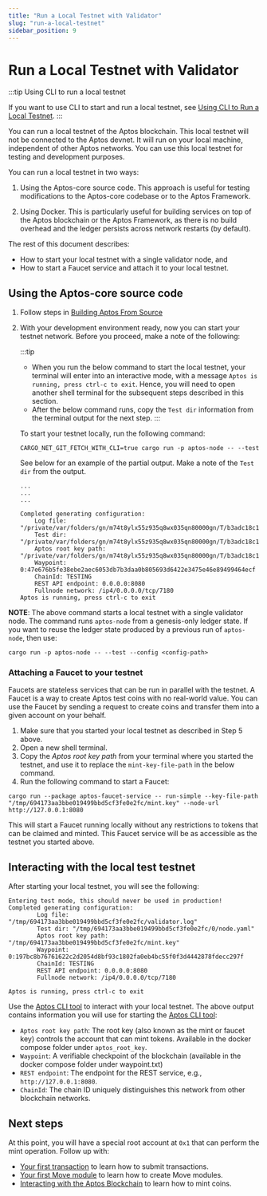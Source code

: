 ```yaml
---
title: "Run a Local Testnet with Validator"
slug: "run-a-local-testnet"
sidebar_position: 9
---
```


# Run a Local Testnet with Validator

:::tip Using CLI to run a local testnet

If you want to use CLI to start and run a local testnet, see [Using CLI to Run a Local Testnet](./using-cli-to-run-a-local-testnet.md).
:::

You can run a local testnet of the Aptos blockchain. This local testnet will not be connected to the Aptos devnet. It will run on your local machine, independent of other Aptos networks. You can use this local testnet for testing and development purposes.

You can run a local testnet in two ways:

1. Using the Aptos-core source code. This approach is useful for testing modifications to the Aptos-core codebase or to the Aptos Framework.

2. Using Docker. This is particularly useful for building services on top of the Aptos blockchain or the Aptos Framework, as there is no build overhead and the ledger persists across network restarts (by default).

The rest of this document describes:

- How to start your local testnet with a single validator node, and
- How to start a Faucet service and attach it to your local testnet.

## Using the Aptos-core source code

1. Follow steps in [Building Aptos From Source](../../guides/building-from-source.md)

1. With your development environment ready, now you can start your testnet network. Before you proceed, make a note of the following:

    :::tip
     - When you run the below command to start the local testnet, your terminal will enter into an interactive mode, with a message `Aptos is running, press ctrl-c to exit`. Hence, you will need to open another shell terminal for the subsequent steps described in this section.
     - After the below command runs, copy the `Test dir` information from the terminal output for the next step.
    :::

    To start your testnet locally, run the following command:

    ```
    CARGO_NET_GIT_FETCH_WITH_CLI=true cargo run -p aptos-node -- --test
    ```

    See below for an example of the partial output. Make a note of the `Test dir` from the output.

    ```
    ...
    ...
    ...

    Completed generating configuration:
        Log file: "/private/var/folders/gn/m74t8ylx55z935q8wx035qn80000gn/T/b3adc18c144bfcc78a1541953893bc1c/validator.log"
        Test dir: "/private/var/folders/gn/m74t8ylx55z935q8wx035qn80000gn/T/b3adc18c144bfcc78a1541953893bc1c/0/node.yaml"
        Aptos root key path: "/private/var/folders/gn/m74t8ylx55z935q8wx035qn80000gn/T/b3adc18c144bfcc78a1541953893bc1c/mint.key"
        Waypoint: 0:47e676b5fe38ebe2aec6053db7b3daa0b805693d6422e3475e46e89499464ecf
        ChainId: TESTING
        REST API endpoint: 0.0.0.0:8080
        Fullnode network: /ip4/0.0.0.0/tcp/7180
    Aptos is running, press ctrl-c to exit
    ```

**NOTE**: The above command starts a local testnet with a single validator node. The command runs `aptos-node` from a genesis-only ledger state. If you want to reuse the ledger state produced by a previous run of `aptos-node`, then use:

```
cargo run -p aptos-node -- --test --config <config-path>
```

### Attaching a Faucet to your testnet

Faucets are stateless services that can be run in parallel with the testnet. A Faucet is a way to create Aptos test coins with no real-world value. You can use the Faucet by sending a request to create coins and transfer them into a given account on your behalf.

1. Make sure that you started your local testnet as described in Step 5 above.
2. Open a new shell terminal.
3. Copy the _Aptos root key path_ from your terminal where you started the testnet, and use it to replace the `mint-key-file-path` in the below command.
4. Run the following command to start a Faucet:
```
cargo run --package aptos-faucet-service -- run-simple --key-file-path "/tmp/694173aa3bbe019499bbd5cf3fe0e2fc/mint.key" --node-url http://127.0.0.1:8080
```

This will start a Faucet running locally without any restrictions to tokens that can be claimed and minted. This Faucet service will be as accessible as the testnet you started above.

## Interacting with the local test testnet

After starting your local testnet, you will see the following:

```
Entering test mode, this should never be used in production!
Completed generating configuration:
        Log file: "/tmp/694173aa3bbe019499bbd5cf3fe0e2fc/validator.log"
        Test dir: "/tmp/694173aa3bbe019499bbd5cf3fe0e2fc/0/node.yaml"
        Aptos root key path: "/tmp/694173aa3bbe019499bbd5cf3fe0e2fc/mint.key"
        Waypoint: 0:197bc8b76761622c2d2054d8bf93c1802fa0eb4bc55f0f3d4442878fdecc297f
        ChainId: TESTING
        REST API endpoint: 0.0.0.0:8080
        Fullnode network: /ip4/0.0.0.0/tcp/7180

Aptos is running, press ctrl-c to exit
```

Use the [Aptos CLI tool](../../tools/install-cli/index.md) to interact with your local testnet. The above output contains information you will use for starting the [Aptos CLI tool](../../tools/aptos-cli-tool/use-aptos-cli.md):

* `Aptos root key path`: The root key (also known as the mint or faucet key) controls the account that can mint tokens. Available in the docker compose folder under `aptos_root_key`.
* `Waypoint`: A verifiable checkpoint of the blockchain (available in the docker compose folder under waypoint.txt)
* `REST endpoint`: The endpoint for the REST service, e.g., `http://127.0.0.1:8080`.
* `ChainId`: The chain ID uniquely distinguishes this network from other blockchain networks.

## Next steps

At this point, you will have a special root account at `0x1` that can perform the mint operation. Follow up with:

* [Your first transaction](../../tutorials/first-transaction.md) to learn how to submit transactions.
* [Your first Move module](../../tutorials/first-move-module.md) to learn how to create Move modules.
* [Interacting with the Aptos Blockchain](../../tutorials/first-coin.md) to learn how to mint coins.
